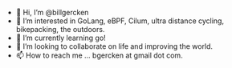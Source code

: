 - 👋 Hi, I’m @billgercken
- 👀 I’m interested in GoLang, eBPF, Cilum, ultra distance cycling, bikepacking, the outdoors.
- 🌱 I’m currently learning go!
- 💞️ I’m looking to collaborate on life and improving the world.
- 📫 How to reach me ... bgercken at gmail dot com.

<!---
billgercken/billgercken is a ✨ special ✨ repository because its `README.md` (this file) appears on your GitHub profile.
You can click the Preview link to take a look at your changes.
--->
